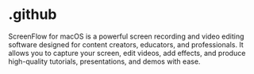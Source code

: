 # .github
ScreenFlow for macOS is a powerful screen recording and video editing software designed for content creators, educators, and professionals. It allows you to capture your screen, edit videos, add effects, and produce high-quality tutorials, presentations, and demos with ease.
